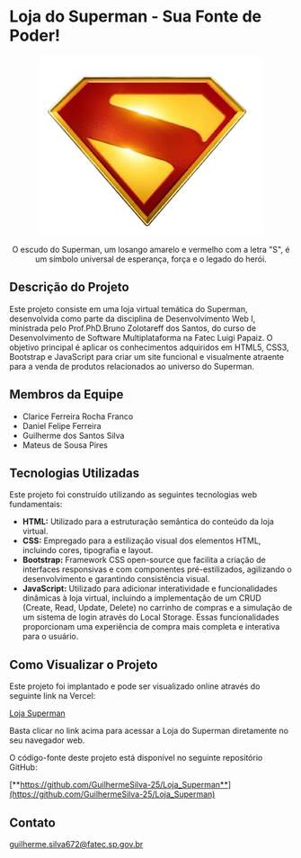 # Loja do Superman - Sua Fonte de Poder!


<p align="center">
  <img src="assets/img/superman-logo.png" alt="Brasão do Superman" />
</p>

<p align="center">
O escudo do Superman, um losango amarelo e vermelho com a letra "S", é um símbolo universal de esperança, força e o legado do herói.
</p>

## Descrição do Projeto

Este projeto consiste em uma loja virtual temática do Superman, desenvolvida como parte da disciplina de Desenvolvimento Web I, ministrada pelo Prof.PhD.Bruno Zolotareff dos Santos, do curso de Desenvolvimento de Software Multiplataforma na Fatec Luigi Papaiz. O objetivo principal é aplicar os conhecimentos adquiridos em HTML5, CSS3, Bootstrap e JavaScript para criar um site funcional e visualmente atraente para a venda de produtos relacionados ao universo do Superman.

## Membros da Equipe
* Clarice Ferreira Rocha Franco
* Daniel Felipe Ferreira
* Guilherme dos Santos Silva
* Mateus de Sousa Pires

## Tecnologias Utilizadas

Este projeto foi construído utilizando as seguintes tecnologias web fundamentais:

* **HTML:** Utilizado para a estruturação semântica do conteúdo da loja virtual.
* **CSS:** Empregado para a estilização visual dos elementos HTML, incluindo cores, tipografia e layout.
* **Bootstrap:** Framework CSS open-source que facilita a criação de interfaces responsivas e com componentes pré-estilizados, agilizando o desenvolvimento e garantindo consistência visual.
* **JavaScript:** Utilizado para adicionar interatividade e funcionalidades dinâmicas à loja virtual, incluindo a implementação de um CRUD (Create, Read, Update, Delete) no carrinho de compras e a simulação de um sistema de login através do Local Storage. Essas funcionalidades proporcionam uma experiência de compra mais completa e interativa para o usuário.

## Como Visualizar o Projeto

Este projeto foi implantado e pode ser visualizado online através do seguinte link na Vercel:

[Loja Superman](https://loja-superman.vercel.app/)

Basta clicar no link acima para acessar a Loja do Superman diretamente no seu navegador web.

O código-fonte deste projeto está disponível no seguinte repositório GitHub:

[**https://github.com/GuilhermeSilva-25/Loja_Superman**](https://github.com/GuilhermeSilva-25/Loja_Superman)

## Contato

guilherme.silva672@fatec.sp.gov.br
